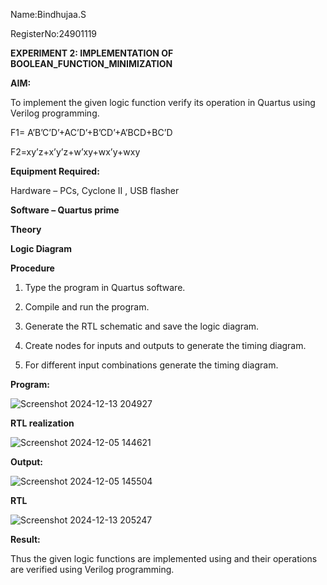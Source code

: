 Name:Bindhujaa.S

RegisterNo:24901119


**EXPERIMENT 2: IMPLEMENTATION OF BOOLEAN_FUNCTION_MINIMIZATION**

**AIM:**

To implement the given logic function verify its operation in Quartus using Verilog programming.

F1= A’B’C’D’+AC’D’+B’CD’+A’BCD+BC’D 

F2=xy’z+x’y’z+w’xy+wx’y+wxy

**Equipment Required:**

Hardware – PCs, Cyclone II , USB flasher

**Software – Quartus prime**

**Theory**

**Logic Diagram**

**Procedure**

1.	Type the program in Quartus software.

2.	Compile and run the program.

3.	Generate the RTL schematic and save the logic diagram.

4.	Create nodes for inputs and outputs to generate the timing diagram.

5.	For different input combinations generate the timing diagram.


**Program:**

![Screenshot 2024-12-13 204927](https://github.com/user-attachments/assets/b9615f7a-2ad7-4160-ba7e-99f8e8b0da61)



**RTL realization**

![Screenshot 2024-12-05 144621](https://github.com/user-attachments/assets/773cbe92-1ed5-4c87-a82f-ef34eca6bb04)


**Output:**


![Screenshot 2024-12-05 145504](https://github.com/user-attachments/assets/368ab2fd-ddb9-438d-ba62-abd59d964cdc)

**RTL**



![Screenshot 2024-12-13 205247](https://github.com/user-attachments/assets/9cc3cf39-dac2-4c02-bc10-072b08280f1c)


**Result:**

Thus the given logic functions are implemented using and their operations are verified using Verilog programming.

